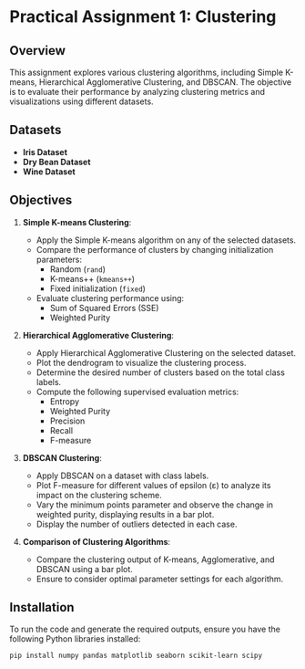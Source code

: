 # Practical Assignment 1: Clustering

## Overview
This assignment explores various clustering algorithms, including Simple K-means, Hierarchical Agglomerative Clustering, and DBSCAN. The objective is to evaluate their performance by analyzing clustering metrics and visualizations using different datasets. 

## Datasets
- **Iris Dataset** 
- **Dry Bean Dataset**
- **Wine Dataset**

## Objectives
1. **Simple K-means Clustering**:
    - Apply the Simple K-means algorithm on any of the selected datasets.
    - Compare the performance of clusters by changing initialization parameters:
        - Random (`rand`)
        - K-means++ (`kmeans++`)
        - Fixed initialization (`fixed`)
    - Evaluate clustering performance using:
        - Sum of Squared Errors (SSE)
        - Weighted Purity

2. **Hierarchical Agglomerative Clustering**:
    - Apply Hierarchical Agglomerative Clustering on the selected dataset.
    - Plot the dendrogram to visualize the clustering process.
    - Determine the desired number of clusters based on the total class labels.
    - Compute the following supervised evaluation metrics:
        - Entropy
        - Weighted Purity
        - Precision
        - Recall
        - F-measure

3. **DBSCAN Clustering**:
    - Apply DBSCAN on a dataset with class labels.
    - Plot F-measure for different values of epsilon (ε) to analyze its impact on the clustering scheme.
    - Vary the minimum points parameter and observe the change in weighted purity, displaying results in a bar plot.
    - Display the number of outliers detected in each case.

4. **Comparison of Clustering Algorithms**:
    - Compare the clustering output of K-means, Agglomerative, and DBSCAN using a bar plot.
    - Ensure to consider optimal parameter settings for each algorithm.

## Installation
To run the code and generate the required outputs, ensure you have the following Python libraries installed:

```bash
pip install numpy pandas matplotlib seaborn scikit-learn scipy
